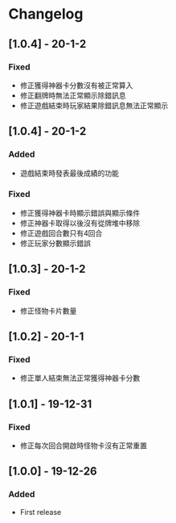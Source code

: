 # Changelog

## [1.0.4] - 20-1-2
### Fixed
- 修正獲得神器卡分數沒有被正常算入
- 修正翻牌時無法正常顯示除錯訊息
- 修正遊戲結束時玩家結果除錯訊息無法正常顯示

## [1.0.4] - 20-1-2
### Added
- 遊戲結束時發表最後成績的功能
### Fixed
- 修正獲得神器卡時顯示錯誤與顯示條件
- 修正神器卡取得以後沒有從牌堆中移除
- 修正遊戲回合數只有4回合
- 修正玩家分數顯示錯誤


## [1.0.3] - 20-1-2
### Fixed
- 修正怪物卡片數量

## [1.0.2] - 20-1-1
### Fixed
- 修正單人結束無法正常獲得神器卡分數

## [1.0.1] - 19-12-31
### Fixed
- 修正每次回合開啟時怪物卡沒有正常重置

## [1.0.0] - 19-12-26
### Added
- First release
